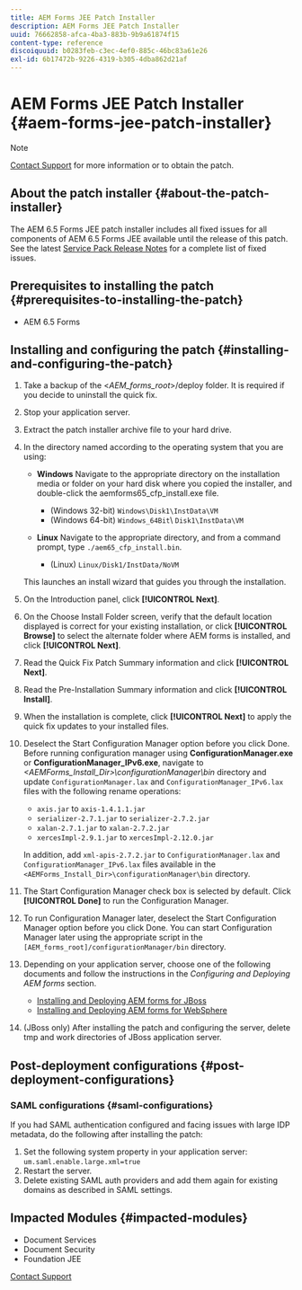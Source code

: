 ```yaml
---
title: AEM Forms JEE Patch Installer
description: AEM Forms JEE Patch Installer
uuid: 76662858-afca-4ba3-883b-9b9a61874f15
content-type: reference
discoiquuid: b0283feb-c3ec-4ef0-885c-46bc83a61e26
exl-id: 6b17472b-9226-4319-b305-4dba862d21af
---
```

# AEM Forms JEE Patch Installer {#aem-forms-jee-patch-installer}

>[!NOTE]
>
>[Contact Support](https://www.adobe.com/account/sign-in.supportportal.html) for more information or to obtain the patch.

## About the patch installer {#about-the-patch-installer}

The AEM 6.5 Forms JEE patch installer includes all fixed issues for all components of AEM 6.5 Forms JEE available until the release of this patch. See the latest  [Service Pack Release Notes](sp-release-notes.md) for a complete list of fixed issues.

## Prerequisites to installing the patch {#prerequisites-to-installing-the-patch}

* AEM 6.5 Forms

## Installing and configuring the patch {#installing-and-configuring-the-patch}

1. Take a backup of the &lt;*AEM_forms_root*&gt;/deploy folder. It is required if you decide to uninstall the quick fix.
1. Stop your application server.
1. Extract the patch installer archive file to your hard drive.
1. In the directory named according to the operating system that you are using:

    * **Windows** 
      Navigate to the appropriate directory on the installation media or folder on your hard disk where you copied the installer, and double-click the aemforms65_cfp_install.exe file.

      * (Windows 32-bit) `Windows\Disk1\InstData\VM`
      * (Windows 64-bit) `Windows_64Bit`\ `Disk1\InstData\VM`

    * **Linux** 
      Navigate to the appropriate directory, and from a command prompt, type `./aem65_cfp_install.bin`.

      * (Linux) `Linux/Disk1/InstData/NoVM`

   This launches an install wizard that guides you through the installation.

1. On the Introduction panel, click **[!UICONTROL Next]**.
1. On the Choose Install Folder screen, verify that the default location displayed is correct for your existing installation, or click **[!UICONTROL Browse]** to select the alternate folder where AEM forms is installed, and click **[!UICONTROL Next]**.
1. Read the Quick Fix Patch Summary information and click **[!UICONTROL Next]**.
1. Read the Pre-Installation Summary information and click **[!UICONTROL Install]**.
1. When the installation is complete, click **[!UICONTROL Next]** to apply the quick fix updates to your installed files.  

1. Deselect the Start Configuration Manager option before you click Done. Before running configuration manager using **ConfigurationManager.exe** or **ConfigurationManager_IPv6.exe**, navigate to *&lt;AEMForms_Install_Dir&gt;\configurationManager\bin* directory and update `ConfigurationManager.lax` and `ConfigurationManager_IPv6.lax` files with the following rename operations: 

   * `axis.jar` to `axis-1.4.1.1.jar`
   * `serializer-2.7.1.jar` to `serializer-2.7.2.jar`
   * `xalan-2.7.1.jar` to `xalan-2.7.2.jar`
   * `xercesImpl-2.9.1.jar` to `xercesImpl-2.12.0.jar`

   In addition, add `xml-apis-2.7.2.jar` to `ConfigurationManager.lax` and `ConfigurationManager_IPv6.lax` files available in the `<AEMForms_Install_Dir>\configurationManager\bin` directory.

1. The Start Configuration Manager check box is selected by default. Click **[!UICONTROL Done]** to run the Configuration Manager.

1. To run Configuration Manager later, deselect the Start Configuration Manager option before you click Done. You can start Configuration Manager later using the appropriate script in the `[AEM_forms_root]/configurationManager/bin` directory.

1. Depending on your application server, choose one of the following documents and follow the instructions in the *Configuring and Deploying AEM forms* section.

    * [Installing and Deploying AEM forms for JBoss](http://www.adobe.com/go/learn_aemforms_installJBoss_65)
    * [Installing and Deploying AEM forms for WebSphere](http://www.adobe.com/go/learn_aemforms_installWebSphere_65)

1. (JBoss only) After installing the patch and configuring the server, delete  tmp  and work directories of JBoss application server.

## Post-deployment configurations {#post-deployment-configurations}

### SAML configurations {#saml-configurations}

If you had SAML authentication configured and facing issues with large IDP metadata, do the following after installing the patch:

1. Set the following system property in your application server:  
   `um.saml.enable.large.xml=true`
1. Restart the server.
1. Delete existing SAML auth providers and add them again for existing domains as described in SAML settings.

## Impacted Modules {#impacted-modules}

* Document Services  
* Document Security
* Foundation JEE

[Contact Support](https://www.adobe.com/account/sign-in.supportportal.html)
